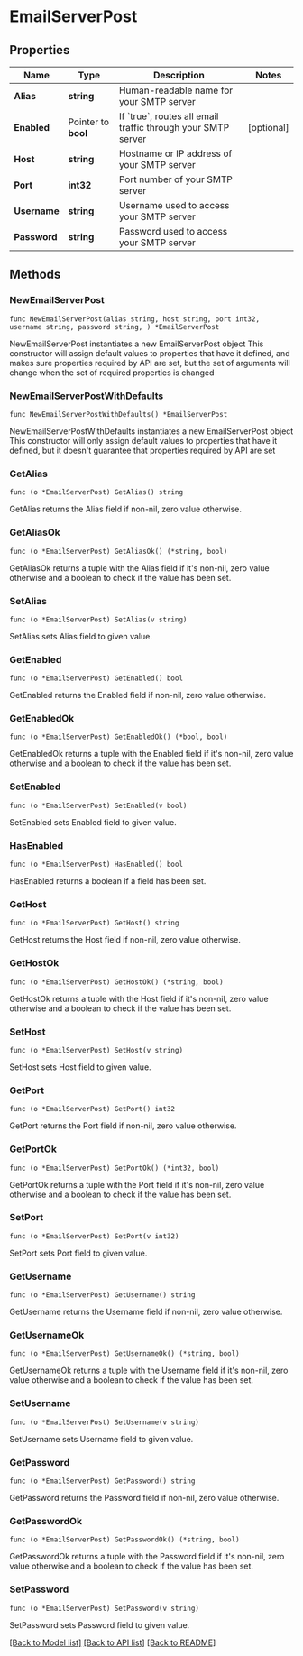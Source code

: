 # EmailServerPost

## Properties

Name | Type | Description | Notes
------------ | ------------- | ------------- | -------------
**Alias** | **string** | Human-readable name for your SMTP server | 
**Enabled** | Pointer to **bool** | If &#x60;true&#x60;, routes all email traffic through your SMTP server | [optional] 
**Host** | **string** | Hostname or IP address of your SMTP server | 
**Port** | **int32** | Port number of your SMTP server | 
**Username** | **string** | Username used to access your SMTP server | 
**Password** | **string** | Password used to access your SMTP server | 

## Methods

### NewEmailServerPost

`func NewEmailServerPost(alias string, host string, port int32, username string, password string, ) *EmailServerPost`

NewEmailServerPost instantiates a new EmailServerPost object
This constructor will assign default values to properties that have it defined,
and makes sure properties required by API are set, but the set of arguments
will change when the set of required properties is changed

### NewEmailServerPostWithDefaults

`func NewEmailServerPostWithDefaults() *EmailServerPost`

NewEmailServerPostWithDefaults instantiates a new EmailServerPost object
This constructor will only assign default values to properties that have it defined,
but it doesn't guarantee that properties required by API are set

### GetAlias

`func (o *EmailServerPost) GetAlias() string`

GetAlias returns the Alias field if non-nil, zero value otherwise.

### GetAliasOk

`func (o *EmailServerPost) GetAliasOk() (*string, bool)`

GetAliasOk returns a tuple with the Alias field if it's non-nil, zero value otherwise
and a boolean to check if the value has been set.

### SetAlias

`func (o *EmailServerPost) SetAlias(v string)`

SetAlias sets Alias field to given value.


### GetEnabled

`func (o *EmailServerPost) GetEnabled() bool`

GetEnabled returns the Enabled field if non-nil, zero value otherwise.

### GetEnabledOk

`func (o *EmailServerPost) GetEnabledOk() (*bool, bool)`

GetEnabledOk returns a tuple with the Enabled field if it's non-nil, zero value otherwise
and a boolean to check if the value has been set.

### SetEnabled

`func (o *EmailServerPost) SetEnabled(v bool)`

SetEnabled sets Enabled field to given value.

### HasEnabled

`func (o *EmailServerPost) HasEnabled() bool`

HasEnabled returns a boolean if a field has been set.

### GetHost

`func (o *EmailServerPost) GetHost() string`

GetHost returns the Host field if non-nil, zero value otherwise.

### GetHostOk

`func (o *EmailServerPost) GetHostOk() (*string, bool)`

GetHostOk returns a tuple with the Host field if it's non-nil, zero value otherwise
and a boolean to check if the value has been set.

### SetHost

`func (o *EmailServerPost) SetHost(v string)`

SetHost sets Host field to given value.


### GetPort

`func (o *EmailServerPost) GetPort() int32`

GetPort returns the Port field if non-nil, zero value otherwise.

### GetPortOk

`func (o *EmailServerPost) GetPortOk() (*int32, bool)`

GetPortOk returns a tuple with the Port field if it's non-nil, zero value otherwise
and a boolean to check if the value has been set.

### SetPort

`func (o *EmailServerPost) SetPort(v int32)`

SetPort sets Port field to given value.


### GetUsername

`func (o *EmailServerPost) GetUsername() string`

GetUsername returns the Username field if non-nil, zero value otherwise.

### GetUsernameOk

`func (o *EmailServerPost) GetUsernameOk() (*string, bool)`

GetUsernameOk returns a tuple with the Username field if it's non-nil, zero value otherwise
and a boolean to check if the value has been set.

### SetUsername

`func (o *EmailServerPost) SetUsername(v string)`

SetUsername sets Username field to given value.


### GetPassword

`func (o *EmailServerPost) GetPassword() string`

GetPassword returns the Password field if non-nil, zero value otherwise.

### GetPasswordOk

`func (o *EmailServerPost) GetPasswordOk() (*string, bool)`

GetPasswordOk returns a tuple with the Password field if it's non-nil, zero value otherwise
and a boolean to check if the value has been set.

### SetPassword

`func (o *EmailServerPost) SetPassword(v string)`

SetPassword sets Password field to given value.



[[Back to Model list]](../README.md#documentation-for-models) [[Back to API list]](../README.md#documentation-for-api-endpoints) [[Back to README]](../README.md)


